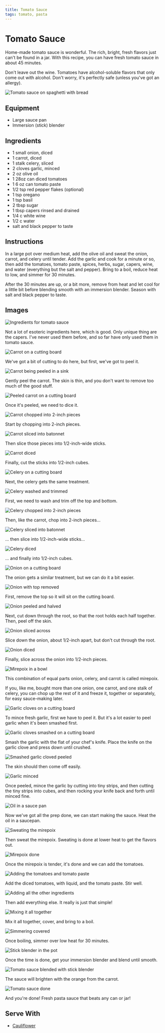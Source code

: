 ```yaml
---
title: Tomato Sauce
tags: tomato, pasta
---
```


# Tomato Sauce

Home-made tomato sauce is wonderful. The rich, bright, fresh flavors
just can't be found in a jar. With this recipe, you can have fresh
tomato sauce in about 45 minutes.

Don't leave out the wine. Tomatoes have alcohol-soluble flavors that
only come out with alcohol. Don't worry, it's perfectly safe (unless
you've got an allergy).

![Tomato sauce on spaghetti with bread](title.jpg)

## Equipment

* Large sauce pan
* Immersion (stick) blender

## Ingredients

* 1 small onion, diced
* 1 carrot, diced
* 1 stalk celery, sliced
* 2 cloves garlic, minced
* 2 oz olive oil
* 1 28oz can diced tomatoes
* 1 6 oz can tomato paste
* 1/2 tsp red pepper flakes (optional)
* 1 tsp oregano
* 1 tsp basil
* 2 tbsp sugar
* 1 tbsp capers rinsed and drained
* 1/4 c white wine
* 1/2 c water
* salt and black pepper to taste

## Instructions

In a large pot over medium heat, add the olive oil and sweat the onion,
carrot, and celery until tender. Add the garlic and cook for a minute or
so, then add the tomatoes, tomato paste, spices, herbs, sugar, capers,
wine, and water (everything but the salt and pepper). Bring to a boil,
reduce heat to low, and simmer for 30 minutes.

After the 30 minutes are up, or a bit more, remove from heat and let
cool for a little bit before blending smooth with an immersion blender.
Season with salt and black pepper to taste.

## Images

![Ingredients for tomato sauce](01-ingredients.jpg)

Not a lot of esoteric ingredients here, which is good. Only unique thing
are the capers. I've never used them before, and so far have only used
them in tomato sauce.

![Carrot on a cutting board](02-carrot.jpg)

We've got a bit of cutting to do here, but first, we've got to peel it.

![Carrot being peeled in a sink](03-peel-carrot.jpg)

Gently peel the carrot. The skin is thin, and you don't want to remove
too much of the good stuff.

![Peeled carrot on a cutting board](04-carrot-peeled.jpg)

Once it's peeled, we need to dice it.

![Carrot chopped into 2-inch pieces](05-carrot-chop.jpg)

Start by chopping into 2-inch pieces.

![Carrot sliced into batonnet](06-carrot-batonnet.jpg)

Then slice those pieces into 1/2-inch-wide sticks.

![Carrot diced](07-carrot-dice.jpg)

Finally, cut the sticks into 1/2-inch cubes.

![Celery on a cutting board](08-celery.jpg)

Next, the celery gets the same treatment.

![Celery washed and trimmed](09-celery-trimmed.jpg)

First, we need to wash and trim off the top and bottom.

![Celery chopped into 2-inch pieces](10-celery-chop.jpg)

Then, like the carrot, chop into 2-inch pieces...

![Celery sliced into batonnet](11-celery-batonnet.jpg)

... then slice into 1/2-inch-wide sticks...

![Celery diced](12-celery-dice.jpg)

... and finally into 1/2-inch cubes.

![Onion on a cutting board](13-onion.jpg)

The onion gets a similar treatment, but we can do it a bit easier.

![Onion with top removed](14-onion-top-removed.jpg)

First, remove the top so it will sit on the cutting board.

![Onion peeled and halved](15-onion-peeled-and-halved.jpg)

Next, cut down through the root, so that the root holds each half
together. Then, peel off the skin.

![Onion sliced across](16-onion-batonnet.jpg)

Slice down the onion, about 1/2-inch apart, but don't cut through the root.

![Onion diced](17-onion-dice.jpg)

Finally, slice across the onion into 1/2-inch pieces.

![Mirepoix in a bowl](18-mirepoix.jpg)

This combination of equal parts onion, celery, and carrot is called
mirepoix.

If you, like me, bought more than one onion, one carrot, and
one stalk of celery, you can chop up the rest of it and freeze it,
together or separately, for easy sauce-making later.

![Garlic cloves on a cutting board](19-garlic.jpg)

To mince fresh garlic, first we have to peel it. But it's a lot easier
to peel garlic when it's been smashed first.

![Garlic cloves smashed on a cutting board](20-garlic-smash.jpg)

Smash the garlic with the flat of your chef's knife. Place the knife on
the garlic clove and press down until crushed.

![Smashed garlic cloved peeled](21-garlic-peeled.jpg)

The skin should then come off easily.

![Garlic minced](22-garlic-minced.jpg)

Once peeled, mince the garlic by cutting into tiny strips, and then cutting
the tiny strips into cubes, and then rocking your knife back and forth
until minced fine.

![Oil in a sauce pan](23-oil-pot.jpg)

Now we've got all the prep done, we can start making the sauce. Heat
the oil in a saucepan.

![Sweating the mirepoix](24-sweat-mirepoix.jpg)

Then sweat the mirepoix. Sweating is done at lower heat to get the
flavors out.

![Mirepoix done](25-mirepoix-done.jpg)

Once the mirepoix is tender, it's done and we can add the tomatoes.

![Adding the tomatoes and tomato paste](26-add-tomatoes.jpg)

Add the diced tomatoes, with liquid, and the tomato paste. Stir well.

![Adding all the other ingredients](27-add-everything-else.jpg)

Then add everything else. It really is just that simple!

![Mixing it all together](28-mix-together.jpg)

Mix it all together, cover, and bring to a boil.

![Simmering covered](29-simmer.jpg)

Once boiling, simmer over low heat for 30 minutes.

![Stick blender in the pot](30-stick-blender.jpg)

Once the time is done, get your immersion blender and blend until
smooth.

![Tomato sauce blended with stick blender](31-blended.jpg)

The sauce will brighten with the orange from the carrot.

![Tomato sauce done](32-done.jpg)

And you're done! Fresh pasta sauce that beats any can or jar!

## Serve With

* [Cauliflower](/pantry/cauliflower)

